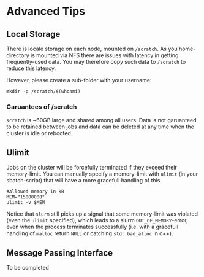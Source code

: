 # Advanced Tips

## Local Storage

There is locale storage on each node, mounted on `/scratch`.
As you home-directory is mounted via NFS there are issues with latency in getting frequently-used data.
You may therefore copy such data to `/scratch` to reduce this latency.

However, please create a sub-folder with your username:
```
mkdir -p /scratch/$(whoami)
```
### Garuantees of /scratch
`scratch` is ~60GB large and shared among all users.
Data is not garuanteed to be retained between jobs and data can be deleted at any time when the cluster is idle or rebooted.

## Ulimit
Jobs on the cluster will be forcefully terminated if they exceed their memory-limit.
You can manually specify a memory-limit with `ulimit` (in your sbatch-script) that will have a more gracefull handling of this.

```
#Allowed memory in kB
MEM="15000000"
ulimit -v $MEM
```
Notice that `slurm` still picks up a signal that some memory-limit was violated (even the `ulimit` specified), which leads to a slurm `OUT_OF_MEMORY`-error, even when the process terminates successfully (i.e. with a gracefull handling of `malloc` return `NULL` or catching `std::bad_alloc` in c++).

## Message Passing Interface
To be completed
